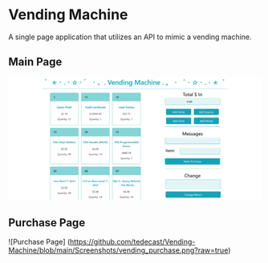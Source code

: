 # Vending Machine
A single page application that utilizes an API to mimic a vending machine.

## Main Page
![Main Page](https://github.com/tedecast/Vending-Machine/blob/main/Screenshots/vending_main.png?raw=true)

## Purchase Page
![Purchase Page] (https://github.com/tedecast/Vending-Machine/blob/main/Screenshots/vending_purchase.png?raw=true)

